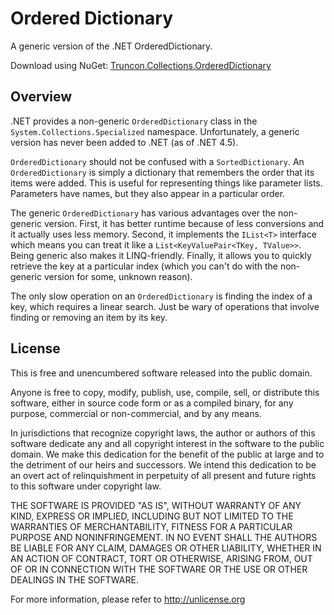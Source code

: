 Ordered Dictionary
=====================================

A generic version of the .NET OrderedDictionary.

Download using NuGet: [Truncon.Collections.OrderedDictionary](http://www.nuget.org/packages/Truncon.Collections/)

## Overview
.NET provides a non-generic `OrderedDictionary` class in the `System.Collections.Specialized` namespace. Unfortunately, a generic version has never been added to .NET (as of .NET 4.5).

`OrderedDictionary` should not be confused with a `SortedDictionary`. An `OrderedDictionary` is simply a dictionary that remembers the order that its items were added. This is useful for representing things like parameter lists. Parameters have names, but they also appear in a particular order.

The generic `OrderedDictionary` has various advantages over the non-generic version. First, it has better runtime because of less conversions and it actually uses less memory. Second, it implements the `IList<T>` interface which means you can treat it like a `List<KeyValuePair<TKey, TValue>>`. Being generic also makes it LINQ-friendly. Finally, it allows you to quickly retrieve the key at a particular index (which you can't do with the non-generic version for some, unknown reason).

The only slow operation on an `OrderedDictionary` is finding the index of a key, which requires a linear search. Just be wary of operations that involve finding or removing an item by its key.

## License
This is free and unencumbered software released into the public domain.

Anyone is free to copy, modify, publish, use, compile, sell, or
distribute this software, either in source code form or as a compiled
binary, for any purpose, commercial or non-commercial, and by any
means.

In jurisdictions that recognize copyright laws, the author or authors
of this software dedicate any and all copyright interest in the
software to the public domain. We make this dedication for the benefit
of the public at large and to the detriment of our heirs and
successors. We intend this dedication to be an overt act of
relinquishment in perpetuity of all present and future rights to this
software under copyright law.

THE SOFTWARE IS PROVIDED "AS IS", WITHOUT WARRANTY OF ANY KIND,
EXPRESS OR IMPLIED, INCLUDING BUT NOT LIMITED TO THE WARRANTIES OF
MERCHANTABILITY, FITNESS FOR A PARTICULAR PURPOSE AND NONINFRINGEMENT.
IN NO EVENT SHALL THE AUTHORS BE LIABLE FOR ANY CLAIM, DAMAGES OR
OTHER LIABILITY, WHETHER IN AN ACTION OF CONTRACT, TORT OR OTHERWISE,
ARISING FROM, OUT OF OR IN CONNECTION WITH THE SOFTWARE OR THE USE OR
OTHER DEALINGS IN THE SOFTWARE.

For more information, please refer to <http://unlicense.org>
